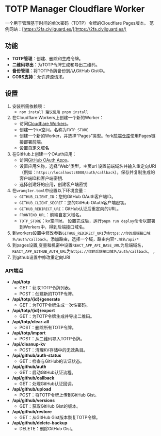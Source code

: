 # TOTP Manager Cloudflare Worker
一个用于管理基于时间的单次密码（TOTP）令牌的Cloudflare Pages版本。
范例网站：[https://2fa.civilguard.es/](https://2fa.civilguard.es/)
## 功能
- **TOTP管理**：创建、删除和生成令牌。
- **二维码导出**：为TOTP令牌生成和导出二维码。
- **备份管理**：将TOTP令牌备份到/从GitHub Gist中。
- **CORS支持**：允许跨源请求。
## 设置
1. 安装所需依赖项：
   - `npm install 建议使用 pnpm install`
2. 在Cloudflare Workers上创建一个新的Worker：
   - 访问[Cloudflare Workers](https://dash.cloudflare.com/workers)。
   - 创建一个kv空间，名称为`TOTP_STORE`
   - 创建一个新的Worker，并选择“Pages”类型。fork[前端仓库](https://github.com/lonestech/totppages-manager-frontend)使用Pages链接部署前端。
   - 设置自定义域名
3. 在GitHub上创建一个OAuth应用：
   - 访问[GitHub OAuth Apps](https://github.com/settings/applications/new)。
   - 设置应用名称，选择“Web”类型，主页url 设置前端域名并输入重定向URI（例如：`https://localhost:8080/auth/callback`）。保存并复制生成的客户端ID和客户端密钥.
   - 选择创建好的应用，创建客户端密钥
4. 在`wrangler.toml`中设置以下环境变量：
   - `GITHUB_CLIENT_ID`：您的GitHub OAuth客户端ID。
   - `GITHUB_CLIENT_SECRET`：您的GitHub OAuth客户端密钥。
   - `GITHUB_REDIRECT_URI`：GitHub认证后重定向的URL。
   - `FRONTEND_URL`：前端自定义域名。
   - `TOTP_STORE`：kv空间id。
   设置完成后，运行`pnpm run deploy`命令以部署到Workers中，得到后端接口域名。
5. 到workers设置中修改参数`GITHUB_REDIRECT_URI`为`https://你的后端接口域名/auth/callback`。添加路由，选择一个域，路由内容`*.域名/api/*`
6. 到pages设置,变量和机密中设置`REACT_APP_API_BASE_URL`为后端域名，`REACT_APP_GITHUB_AUTH_URL`为`https://你的后端接口域名/auth/callback`。
。
7. 到github设置中修改重定向URI

### API端点
- **/api/totp**
  - GET：获取TOTP令牌列表。
  - POST：创建新的TOTP令牌。
- **/api/totp/{id}/generate**
  - GET：为TOTP令牌生成一次性密码。
- **/api/totp/{id}/export**
  - GET：为TOTP令牌生成并导出二维码。
- **/api/totp/clear-all**
  - POST：删除所有TOTP令牌。
- **/api/totp/import**
  - POST：从二维码导入TOTP令牌。
- **/api/cleanup-kv**
  - POST：清理KV存储中的无效条目。
- **/api/github/auth-status**
  - GET：检查与GitHub的认证状态。
- **/api/github/auth**
  - GET：启动GitHub认证流程。
- **/api/github/callback**
  - GET：处理GitHub认证回调。
- **/api/github/upload**
  - POST：将TOTP令牌上传到GitHub Gist。
- **/api/github/versions**
  - GET：获取GitHub Gist的版本。
- **/api/github/restore**
  - GET：从GitHub Gist版本恢复TOTP令牌。
- **/api/github/delete-backup**
  - DELETE：删除GitHub Gist。